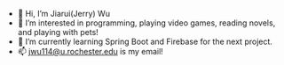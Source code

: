 - 👋 Hi, I’m Jiarui(Jerry) Wu
- 👀 I’m interested in programming, playing video games, reading novels, and playing with pets!
- 🌱 I’m currently learning Spring Boot and Firebase for the next project.
- 📫 jwu114@u.rochester.edu is my email!
